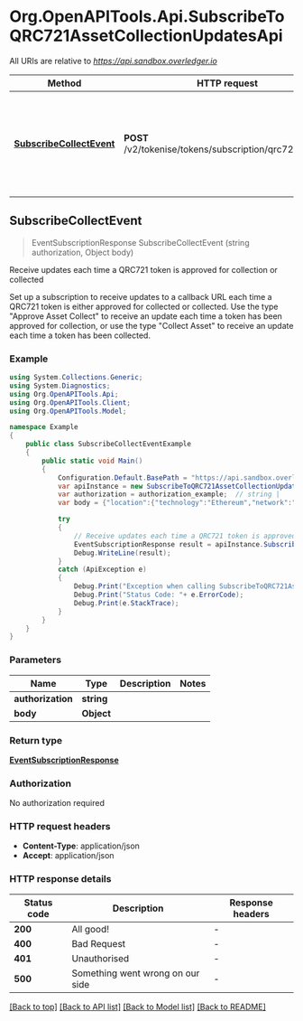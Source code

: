 # Org.OpenAPITools.Api.SubscribeToQRC721AssetCollectionUpdatesApi

All URIs are relative to *https://api.sandbox.overledger.io*

Method | HTTP request | Description
------------- | ------------- | -------------
[**SubscribeCollectEvent**](SubscribeToQRC721AssetCollectionUpdatesApi.md#subscribecollectevent) | **POST** /v2/tokenise/tokens/subscription/qrc721/collect | Receive updates each time a QRC721 token is approved for collection or collected



## SubscribeCollectEvent

> EventSubscriptionResponse SubscribeCollectEvent (string authorization, Object body)

Receive updates each time a QRC721 token is approved for collection or collected

Set up a subscription to receive updates to a callback URL each time a QRC721 token is either approved for collected or collected. Use the type \"Approve Asset Collect\" to receive an update each time a token has been approved for collection, or use the type \"Collect Asset\" to receive an update each time a token has been collected.

### Example

```csharp
using System.Collections.Generic;
using System.Diagnostics;
using Org.OpenAPITools.Api;
using Org.OpenAPITools.Client;
using Org.OpenAPITools.Model;

namespace Example
{
    public class SubscribeCollectEventExample
    {
        public static void Main()
        {
            Configuration.Default.BasePath = "https://api.sandbox.overledger.io";
            var apiInstance = new SubscribeToQRC721AssetCollectionUpdatesApi(Configuration.Default);
            var authorization = authorization_example;  // string | 
            var body = {"location":{"technology":"Ethereum","network":"Ethereum Goerli Testnet"},"callbackUrl":"https://eo2vmypzncjgeoi.m.pipedream.net","type":"Approve Asset Collect","requestDetails":{"tokenName":"QNTNFT"}};  // Object | 

            try
            {
                // Receive updates each time a QRC721 token is approved for collection or collected
                EventSubscriptionResponse result = apiInstance.SubscribeCollectEvent(authorization, body);
                Debug.WriteLine(result);
            }
            catch (ApiException e)
            {
                Debug.Print("Exception when calling SubscribeToQRC721AssetCollectionUpdatesApi.SubscribeCollectEvent: " + e.Message );
                Debug.Print("Status Code: "+ e.ErrorCode);
                Debug.Print(e.StackTrace);
            }
        }
    }
}
```

### Parameters


Name | Type | Description  | Notes
------------- | ------------- | ------------- | -------------
 **authorization** | **string**|  | 
 **body** | **Object**|  | 

### Return type

[**EventSubscriptionResponse**](EventSubscriptionResponse.md)

### Authorization

No authorization required

### HTTP request headers

- **Content-Type**: application/json
- **Accept**: application/json


### HTTP response details
| Status code | Description | Response headers |
|-------------|-------------|------------------|
| **200** | All good! |  -  |
| **400** | Bad Request |  -  |
| **401** | Unauthorised |  -  |
| **500** | Something went wrong on our side |  -  |

[[Back to top]](#)
[[Back to API list]](../README.md#documentation-for-api-endpoints)
[[Back to Model list]](../README.md#documentation-for-models)
[[Back to README]](../README.md)

